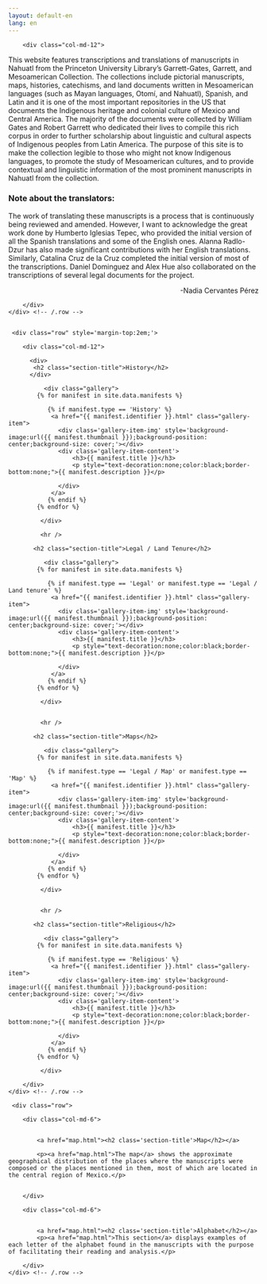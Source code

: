 ```yaml
---
layout: default-en
lang: en
---
```


<div class='container'>
     <div class="row">
	      
		<div class="col-md-12">


<p style="margin-bottom:0px;"><span class='dropcap'>T</span>his website features transcriptions and translations of manuscripts in Nahuatl from the Princeton University Library’s Garrett-Gates, Garrett, and Mesoamerican Collection. The collections include pictorial manuscripts, maps, histories, catechisms, and land documents written in Mesoamerican languages (such as Mayan languages, Otomí, and Nahuatl), Spanish, and Latin and it is one of the most important repositories in the US that documents the Indigenous heritage and colonial culture of Mexico and Central America. The majority of the documents were collected by William Gates and Robert Garrett who dedicated their lives to compile this rich corpus in order to further scholarship about linguistic and cultural aspects of Indigenous peoples from Latin America. The purpose of this site is to make the collection legible to those who might not know Indigenous languages, to promote the study of Mesoamerican cultures, and to provide contextual and linguistic information of the most prominent manuscripts in Nahuatl from the collection.</p>


<div class='blurb'>

<h3>Note about the translators:</h3>

<p>The work of translating these manuscripts is a process that is continuously being reviewed and amended. However, I want to acknowledge the great work done by Humberto Iglesias Tepec, who provided the initial version of all the Spanish translations and some of the English ones. Alanna Radlo-Dzur has also made significant contributions with her English translations. Similarly, Catalina Cruz de la Cruz completed the initial version of most of the transcriptions. Daniel Dominguez and Alex Hue also collaborated on the transcriptions of several legal documents for the project.</p>
<p style='text-align:right'>-Nadia Cervantes Pérez</p>
</div>


		</div>
	</div> <!-- /.row -->
	
	
     <div class="row" style='margin-top:2em;'>
	      
		<div class="col-md-12">
		
		  <div>
		   <h2 class="section-title">History</h2>
		  </div>

		      <div class="gallery">
			{% for manifest in site.data.manifests %}
			
			   {% if manifest.type == 'History' %}
				<a href="{{ manifest.identifier }}.html" class="gallery-item">
				  <div class='gallery-item-img' style='background-image:url({{ manifest.thumbnail }});background-position: center;background-size: cover;'></div>
				  <div class='gallery-item-content'>
					  <h3>{{ manifest.title }}</h3>
					  <p style="text-decoration:none;color:black;border-bottom:none;">{{ manifest.description }}</p>

				  </div>
				</a>
			   {% endif %} 
			{% endfor %}
 
		     </div>
		     
		     <hr />
		     
		   <h2 class="section-title">Legal / Land Tenure</h2>

		      <div class="gallery">
			{% for manifest in site.data.manifests %}
			
			   {% if manifest.type == 'Legal' or manifest.type == 'Legal / Land tenure' %}
				<a href="{{ manifest.identifier }}.html" class="gallery-item">
				  <div class='gallery-item-img' style='background-image:url({{ manifest.thumbnail }});background-position: center;background-size: cover;'></div>
				  <div class='gallery-item-content'>
					  <h3>{{ manifest.title }}</h3>
					  <p style="text-decoration:none;color:black;border-bottom:none;">{{ manifest.description }}</p>

				  </div>
				</a>
			   {% endif %} 
			{% endfor %}
 
		     </div>
		     
		     
		     <hr />
		     
		   <h2 class="section-title">Maps</h2>

		      <div class="gallery">
			{% for manifest in site.data.manifests %}
			
			   {% if manifest.type == 'Legal / Map' or manifest.type == 'Map' %}
				<a href="{{ manifest.identifier }}.html" class="gallery-item">
				  <div class='gallery-item-img' style='background-image:url({{ manifest.thumbnail }});background-position: center;background-size: cover;'></div>
				  <div class='gallery-item-content'>
					  <h3>{{ manifest.title }}</h3>
					  <p style="text-decoration:none;color:black;border-bottom:none;">{{ manifest.description }}</p>

				  </div>
				</a>
			   {% endif %} 
			{% endfor %}
 
		     </div>
		
		
		     <hr />
		     
		   <h2 class="section-title">Religious</h2>

		      <div class="gallery">
			{% for manifest in site.data.manifests %}
			
			   {% if manifest.type == 'Religious' %}
				<a href="{{ manifest.identifier }}.html" class="gallery-item">
				  <div class='gallery-item-img' style='background-image:url({{ manifest.thumbnail }});background-position: center;background-size: cover;'></div>
				  <div class='gallery-item-content'>
					  <h3>{{ manifest.title }}</h3>
					  <p style="text-decoration:none;color:black;border-bottom:none;">{{ manifest.description }}</p>

				  </div>
				</a>
			   {% endif %} 
			{% endfor %}
 
		     </div>

		</div>
	</div> <!-- /.row -->	
	
     <div class="row">
	      
		<div class="col-md-6">


			<a href="map.html"><h2 class='section-title'>Map</h2></a>
			
			<p><a href="map.html">The map</a> shows the approximate geographical distribution of the places where the manuscripts were composed or the places mentioned in them, most of which are located in the central region of Mexico.</p>


		</div>
		
		<div class="col-md-6">


			<a href="map.html"><h2 class='section-title'>Alphabet</h2></a>
			<p><a href="map.html">This section</a> displays examples of each letter of the alphabet found in the manuscripts with the purpose of facilitating their reading and analysis.</p>

		</div>		
	</div> <!-- /.row -->	
	
</div>




